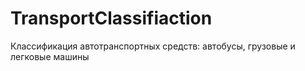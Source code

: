 # TransportClassifiaction
Классификация автотранспортных средств: автобусы, грузовые и легковые машины
